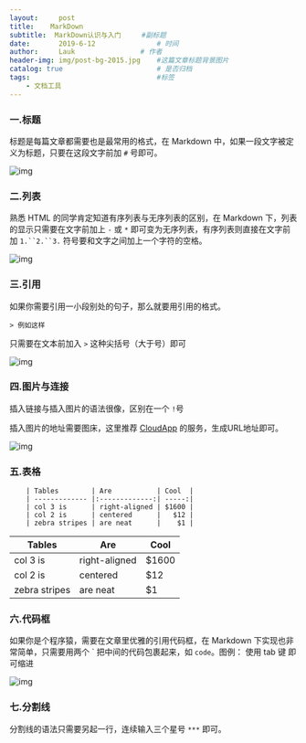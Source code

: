 ```yaml
---
layout:     post   				    
title:    MarkDown  				 
subtitle:  MarkDown认识与入门     #副标题
date:       2019-6-12			   	# 时间
author:     Lauk				# 作者
header-img: img/post-bg-2015.jpg 	#这篇文章标题背景图片
catalog: true 						# 是否归档
tags:								#标签
    - 文档工具
---
```


### 一.标题

 标题是每篇文章都需要也是最常用的格式，在 Markdown 中，如果一段文字被定义为标题，只要在这段文字前加 `#` 号即可。 

![img](https://cdn.sspai.com/attachment/origin/2014/04/15/69492.jpg?imageView2/2/w/1120/q/90/interlace/1/ignore-error/1) 

### 二.列表

 熟悉 HTML 的同学肯定知道有序列表与无序列表的区别，在 Markdown 下，列表的显示只需要在文字前加上 `-` 或 `*` 即可变为无序列表，有序列表则直接在文字前加 `1.``2.``3.` 符号要和文字之间加上一个字符的空格。 

 ![img](https://cdn.sspai.com/attachment/origin/2014/04/15/69493.jpg?imageView2/2/w/1120/q/90/interlace/1/ignore-error/1) 

### 三.引用

如果你需要引用一小段别处的句子，那么就要用引用的格式。

```
> 例如这样
```

只需要在文本前加入 `>` 这种尖括号（大于号）即可

![img](https://cdn.sspai.com/attachment/origin/2014/04/15/69494.jpg?imageView2/2/w/1120/q/90/interlace/1/ignore-error/1) 

### 四.图片与连接

插入链接与插入图片的语法很像，区别在一个 `!`号

插入图片的地址需要图床，这里推荐 [CloudApp](http://www.getcloudapp.com/) 的服务，生成URL地址即可。

![img](https://cdn.sspai.com/attachment/origin/2014/04/15/69495.jpg?imageView2/2/w/1120/q/90/interlace/1/ignore-error/1) 

### 五.表格

```
	| Tables        | Are           | Cool  |
	| ------------- |:-------------:| -----:|
	| col 3 is      | right-aligned | $1600 |
	| col 2 is      | centered      |   $12 |
	| zebra stripes | are neat      |    $1 |
```

| Tables        | Are           | Cool  |
| ------------- | ------------- | ----- |
| col 3 is      | right-aligned | $1600 |
| col 2 is      | centered      | $12   |
| zebra stripes | are neat      | $1    |

### 六.代码框

 如果你是个程序猿，需要在文章里优雅的引用代码框，在 Markdown 下实现也非常简单，只需要用两个 ` 把中间的代码包裹起来，如 ``code``。图例：   使用 tab 键 即可缩进

![img](https://cdn.sspai.com/attachment/origin/2014/04/15/69496.jpg?imageView2/2/w/1120/q/90/interlace/1/ignore-error/1) 

### 七.分割线

 分割线的语法只需要另起一行，连续输入三个星号 `***` 即可。 